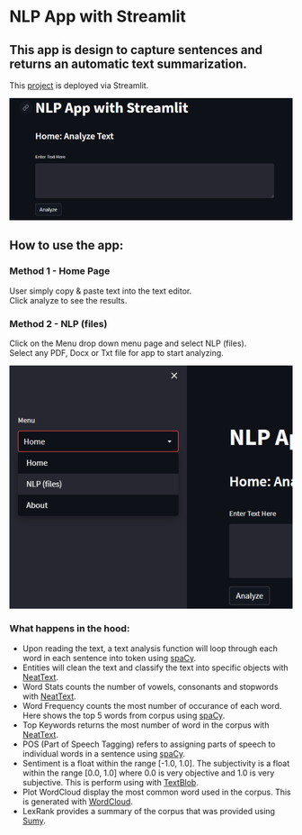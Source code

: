 # NLP App with Streamlit
## This app is design to capture sentences and returns an automatic text summarization.

This [project](https://mhidayatz-streamlit-deploymentapp-8mcqfx.streamlitapp.com/) is deployed via Streamlit.

![](https://github.com/MHidayatz/StreamLit/blob/main/Visuals/00_Main.PNG)

## How to use the app:

### Method 1 - Home Page
User simply copy & paste text into the text editor. 
<br> Click analyze to see the results.

### Method 2 - NLP (files) 
Click on the Menu drop down menu page and select NLP (files).
<br>
Select any PDF, Docx or Txt file for app to start analyzing.

![](https://github.com/MHidayatz/StreamLit/blob/main/Visuals/02_Menu.png)

### What happens in the hood: 

- Upon reading the text, a text analysis function will loop through each word in each sentence into token using [spaCy](https://spacy.io/).
- Entities will clean the text and classify the text into specific objects with [NeatText](https://pypi.org/project/neattext/).
- Word Stats counts the number of vowels, consonants and stopwords with [NeatText](https://pypi.org/project/neattext/).
- Word Frequency counts the most number of occurance of each word. Here shows the top 5 words from corpus using [spaCy](https://spacy.io/).
- Top Keywords returns the most number of word in the corpus with [NeatText](https://pypi.org/project/neattext/).
- POS (Part of Speech Tagging) refers to assigning parts of speech to individual words in a sentence using [spaCy](https://spacy.io/).
- Sentiment is a float within the range [-1.0, 1.0]. The subjectivity is a float within the range [0.0, 1.0] where 0.0 is very objective and 1.0 is very subjective. This is perform using with [TextBlob](https://textblob.readthedocs.io/en/dev/quickstart.html).
- Plot WordCloud display the most common word used in the corpus. This is generated with [WordCloud](https://amueller.github.io/word_cloud/).
- LexRank provides a summary of the corpus that was provided using [Sumy](https://pypi.org/project/sumy/).




 
